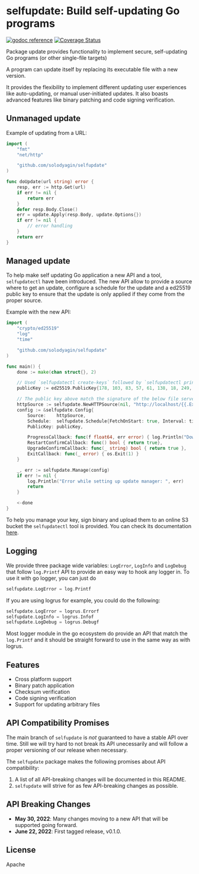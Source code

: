 # selfupdate: Build self-updating Go programs

[![godoc reference](https://godoc.org/github.com/solodyagin/selfupdate?status.png)](https://godoc.org/github.com/solodyagin/selfupdate)
[![Coverage Status](https://coveralls.io/repos/github/solodyagin/selfupdate/badge.svg?branch=main)](https://coveralls.io/github/solodyagin/selfupdate?branch=main)

Package update provides functionality to implement secure, self-updating Go programs (or other single-file targets)

A program can update itself by replacing its executable file with a new version.

It provides the flexibility to implement different updating user experiences
like auto-updating, or manual user-initiated updates. It also boasts
advanced features like binary patching and code signing verification.

## Unmanaged update

Example of updating from a URL:

```go
import (
    "fmt"
    "net/http"

    "github.com/solodyagin/selfupdate"
)

func doUpdate(url string) error {
    resp, err := http.Get(url)
    if err != nil {
        return err
    }
    defer resp.Body.Close()
    err = update.Apply(resp.Body, update.Options{})
    if err != nil {
        // error handling
    }
    return err
}
```

## Managed update

To help make self updating Go application a new API and a tool, `selfupdatectl` have been introduced. The new API allow to provide a source where to get an update, configure a schedule for the update and a ed25519 public key to ensure that the update is only applied if they come from the proper source.

Example with the new API:

```go
import (
	"crypto/ed25519"
	"log"
	"time"

	"github.com/solodyagin/selfupdate"
)

func main() {
	done := make(chan struct{}, 2)

	// Used `selfupdatectl create-keys` followed by `selfupdatectl print-key`
	publicKey := ed25519.PublicKey{178, 103, 83, 57, 61, 138, 18, 249, 244, 80, 163, 162, 24, 251, 190, 241, 11, 168, 179, 41, 245, 27, 166, 70, 220, 254, 118, 169, 101, 26, 199, 129}

	// The public key above match the signature of the below file served by our CDN
	httpSource := selfupdate.NewHTTPSource(nil, "http://localhost/{{.Executable}}-{{.OS}}-{{.Arch}}{{.Ext}}")
	config := &selfupdate.Config{
		Source:    httpSource,
		Schedule:  selfupdate.Schedule{FetchOnStart: true, Interval: time.Minute * time.Duration(60)},
		PublicKey: publicKey,

		ProgressCallback: func(f float64, err error) { log.Println("Download", f, "%") },
		RestartConfirmCallback: func() bool { return true},
		UpgradeConfirmCallback: func(_ string) bool { return true },
		ExitCallback: func(_ error) { os.Exit(1) }
	}

	_, err := selfupdate.Manage(config)
	if err != nil {
		log.Println("Error while setting up update manager: ", err)
		return
	}

	<-done
}
```

To help you manage your key, sign binary and upload them to an online S3 bucket the `selfupdatectl` tool is provided. You can check its documentation [here](https://github.com/solodyagin/selfupdate/tree/main/cmd/selfupdatectl).

## Logging

We provide three package wide variables: `LogError`, `LogInfo` and `LogDebug` that follow `log.Printf` API to provide an easy way to hook any logger in. To use it with go logger, you can just do

```go
selfupdate.LogError = log.Printf
```

If you are using logrus for example, you could do the following:

```go
selfupdate.LogError = logrus.Errorf
selfupdate.LogInfo = logrus.Infof
selfupdate.LogDebug = logrus.Debugf
```

Most logger module in the go ecosystem do provide an API that match the `log.Printf` and it should be straight forward to use in the same way as with logrus.

## Features

- Cross platform support
- Binary patch application
- Checksum verification
- Code signing verification
- Support for updating arbitrary files

## API Compatibility Promises

The main branch of `selfupdate` is _not_ guaranteed to have a stable API over time. Still we will try hard to not break its API unecessarily and will follow a proper versioning of our release when necessary.

The `selfupdate` package makes the following promises about API compatibility:

1. A list of all API-breaking changes will be documented in this README.
1. `selfupdate` will strive for as few API-breaking changes as possible.

## API Breaking Changes

- **May 30, 2022**: Many changes moving to a new API that will be supported going forward.
- **June 22, 2022**: First tagged release, v0.1.0.

## License

Apache
